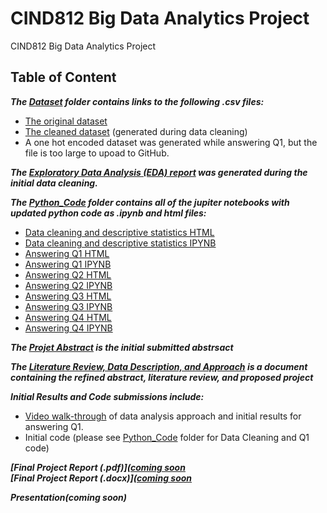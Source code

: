 # CIND812 Big Data Analytics Project
CIND812 Big Data Analytics Project 

## Table of Content
***The [Dataset](https://github.com/stephbois/Big_Data_Analytics_Project/tree/main/project_files/dataset) folder contains links to the following .csv files:***
- [The original dataset](https://github.com/stephbois/Big_Data_Analytics_Project/blob/main/project_files/dataset/diabetes_012_health_indicators_BRFSS2015.csv)
- [The cleaned dataset](https://github.com/stephbois/Big_Data_Analytics_Project/blob/main/project_files/dataset/diabetes_012_health_indicators_BRFSS2015_cleaned.csv) (generated during data cleaning)
- A one hot encoded dataset was generated while answering Q1, but the file is too large to upoad to GitHub.

***The [Exploratory Data Analysis (EDA) report](https://github.com/stephbois/Big_Data_Analytics_Project/tree/main/project_files/EDA) was generated during the initial data cleaning.***

***The [Python_Code](https://github.com/stephbois/Big_Data_Analytics_Project/tree/main/project_files/python_code) folder contains all of the jupiter notebooks with updated python code as .ipynb and html files:***
- [Data cleaning and descriptive statistics HTML](https://github.com/stephbois/Big_Data_Analytics_Project/blob/main/project_files/python_code/CDC%20Diabetes%20Health%20Indicators%20Data%20Cleaning.html)
- [Data cleaning and descriptive statistics IPYNB](https://github.com/stephbois/Big_Data_Analytics_Project/blob/main/project_files/python_code/CDC%20Diabetes%20Health%20Indicators%20Data%20Cleaning.ipynb)
- [Answering Q1 HTML](https://github.com/stephbois/Big_Data_Analytics_Project/blob/main/project_files/python_code/Q1%20CDC%20Diabetes%20Health%20Indicators.html)
- [Answering Q1 IPYNB](https://github.com/stephbois/Big_Data_Analytics_Project/blob/main/project_files/python_code/Q1%20CDC%20Diabetes%20Health%20Indicators.ipynb)
- [Answering Q2 HTML](https://github.com/stephbois/Big_Data_Analytics_Project/blob/main/project_files/python_code/Q2%20CDC%20Diabetes%20Health%20Indicators.html)
- [Answering Q2 IPYNB](https://github.com/stephbois/Big_Data_Analytics_Project/blob/main/project_files/python_code/Q2%20CDC%20Diabetes%20Health%20Indicators.ipynb)
- [Answering Q3 HTML](https://github.com/stephbois/Big_Data_Analytics_Project/blob/main/project_files/python_code/Q3%20CDC%20Diabetes%20Health%20Indicators.html)
- [Answering Q3 IPYNB](https://github.com/stephbois/Big_Data_Analytics_Project/blob/main/project_files/python_code/Q3%20CDC%20Diabetes%20Health%20Indicators.ipynb)
- [Answering Q4 HTML](https://github.com/stephbois/Big_Data_Analytics_Project/blob/main/project_files/python_code/Q4%20CDC%20Diabetes%20Health%20Indicatorrs.html)
- [Answering Q4 IPYNB](https://github.com/stephbois/Big_Data_Analytics_Project/blob/main/project_files/python_code/Q4%20CDC%20Diabetes%20Health%20Indicatorrs.ipynb)

***The [Projet Abstract](https://github.com/stephbois/Big_Data_Analytics_Project/tree/main/project_files/abstract) is the initial submitted abstrsact*** <br />

***The [Literature Review, Data Description, and Approach](https://github.com/stephbois/Big_Data_Analytics_Project/tree/main/project_files/literature_review) is a document containing the refined abstract, literature review, and proposed project*** <br />

***Initial Results and Code submissions include:*** <br />
-  [Video walk-through](https://drive.google.com/file/d/1Q1rK0oNMhuGa5c-VqPpcckCXybwUtgVF/view?usp=drive_link) of data analysis approach and initial results for answering Q1.
-  Initial code (please see [Python_Code](https://github.com/stephbois/Big_Data_Analytics_Project/tree/main/project_files/python_code) folder for Data Cleaning and Q1 code)

***[Final Project Report (.pdf)]([coming soon](https://github.com/stephbois/Big_Data_Analytics_Project/blob/main/project_files/final_results_and_code/CIND820%20Final%20Results%20and%20Project%20Report%20Stephanie%20Boissonneault.pdf)*** <br />
***[Final Project Report (.docx)]([coming soon](https://github.com/stephbois/Big_Data_Analytics_Project/blob/main/project_files/final_results_and_code/CIND820%20Final%20Results%20and%20Project%20Report%20Stephanie%20Boissonneault.docx)*** <br />

***Presentation(coming soon)*** <br />

